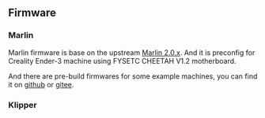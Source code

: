 ## Firmware

### Marlin

Marlin firmware is base on the upstream [Marlin 2.0.x](https://github.com/MarlinFirmware/Marlin/tree/2.0.x). And it is preconfig for Creality Ender-3 machine using FYSETC CHEETAH V1.2 motherboard.

And there are pre-build firmwares for some example machines, you can find it on [github](https://github.com/FYSETC/FYSETC-Cheetah/tree/master/examples) or [gitee](https://gitee.com/fysetc/FYSETC-Cheetah/tree/master/examples).

### Klipper
